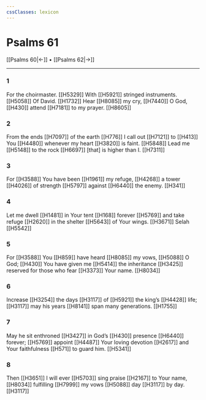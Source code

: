 ```yaml
---
cssClasses: lexicon
---
```


# Psalms 61

[[Psalms 60|←]] • [[Psalms 62|→]]

---

### 1
For the choirmaster. [[H5329]] With [[H5921]] stringed instruments. [[H5058]] Of David. [[H1732]] Hear [[H8085]] my cry, [[H7440]] O God, [[H430]] attend [[H7181]] to my prayer. [[H8605]]

### 2
From the ends [[H7097]] of the earth [[H776]] I call out [[H7121]] to [[H413]] You [[H4480]] whenever my heart [[H3820]] is faint. [[H5848]] Lead me [[H5148]] to the rock [[H6697]] [that] is higher than I. [[H7311]]

### 3
For [[H3588]] You have been [[H1961]] my refuge, [[H4268]] a tower [[H4026]] of strength [[H5797]] against [[H6440]] the enemy. [[H341]]

### 4
Let me dwell [[H1481]] in Your tent [[H168]] forever [[H5769]] and take refuge [[H2620]] in the shelter [[H5643]] of Your wings. [[H3671]] Selah [[H5542]]

### 5
For [[H3588]] You [[H859]] have heard [[H8085]] my vows, [[H5088]] O God; [[H430]] You have given me [[H5414]] the inheritance [[H3425]] reserved for those who fear [[H3373]] Your name. [[H8034]]

### 6
Increase [[H3254]] the days [[H3117]] of [[H5921]] the king’s [[H4428]] life; [[H3117]] may his years [[H8141]] span many generations. [[H1755]]

### 7
May he sit enthroned [[H3427]] in God’s [[H430]] presence [[H6440]] forever; [[H5769]] appoint [[H4487]] Your loving devotion [[H2617]] and Your faithfulness [[H571]] to guard him. [[H5341]]

### 8
Then [[H3651]] I will ever [[H5703]] sing praise [[H2167]] to Your name, [[H8034]] fulfilling [[H7999]] my vows [[H5088]] day [[H3117]] by day. [[H3117]]

